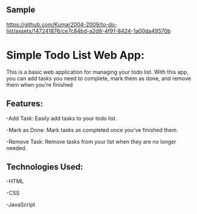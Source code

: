 ## Sample
https://github.com/Kumar2004-2009/to-do-list/assets/147241876/ce7c84bd-a2d8-4f91-8424-1a00da49570b

# Simple Todo List Web App:

This is a basic web application for managing your todo list. With this app, you can add tasks you need to complete, mark them as done, and remove them when you're finished

## Features:

 -Add Task: Easily add tasks to your todo list.
 
 -Mark as Done: Mark tasks as completed once you've finished them.
 
 -Remove Task: Remove tasks from your list when they are no longer needed.

## Technologies Used:

-HTML

-CSS

-JavaScript



